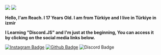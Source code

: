 ![](https://raw.githubusercontent.com/Sawshu/README.md/main/maxwell-cat.gif) ![](https://komarev.com/ghpvc/?username=sawshu) 



**Hello, I'am Reach. I 17 Years Old. I am from Türkiye and I live in Türkiye in izmir**

**I Learning "Discord.JS" and I'm just at the beginning, You can access it by clicking on the social media links below.**



[![Instagram Badge](https://img.shields.io/badge/-Instagram-23272a?style=flat-quare&labelColor=23272a&logo=instagram&logoColor=white&link=link)](https://www.instagram.com/onlinepeoples/) [![Github Badge](https://img.shields.io/badge/-Github-23272a?style=quare&labelColor=23272a&logo=Github&logoColor=white&link=link)](https://github.com/Sawshu) ![Discord Badge](https://img.shields.io/badge/-Keno%20Discord-23272a?style=flat-quare&labelColor=23272a&logo=discord&logoColor=white&link=link)
